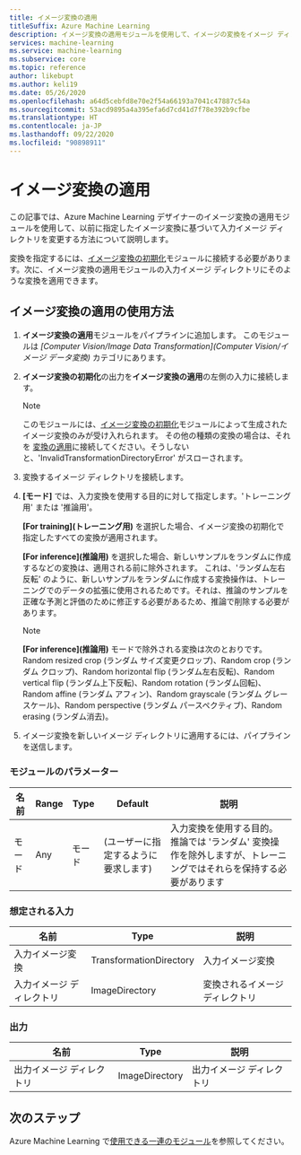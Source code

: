 ```yaml
---
title: イメージ変換の適用
titleSuffix: Azure Machine Learning
description: イメージ変換の適用モジュールを使用して、イメージの変換をイメージ ディレクトリに適用する方法について説明します。
services: machine-learning
ms.service: machine-learning
ms.subservice: core
ms.topic: reference
author: likebupt
ms.author: keli19
ms.date: 05/26/2020
ms.openlocfilehash: a64d5cebfd8e70e2f54a66193a7041c47887c54a
ms.sourcegitcommit: 53acd9895a4a395efa6d7cd41d7f78e392b9cfbe
ms.translationtype: HT
ms.contentlocale: ja-JP
ms.lasthandoff: 09/22/2020
ms.locfileid: "90898911"
---
```

# <a name="apply-image-transformation"></a>イメージ変換の適用 

この記事では、Azure Machine Learning デザイナーのイメージ変換の適用モジュールを使用して、以前に指定したイメージ変換に基づいて入力イメージ ディレクトリを変更する方法について説明します。  

変換を指定するには、[イメージ変換の初期化](init-image-transformation.md)モジュールに接続する必要があります。次に、イメージ変換の適用モジュールの入力イメージ ディレクトリにそのような変換を適用できます。

## <a name="how-to-use-apply-image-transformation"></a>イメージ変換の適用の使用方法  

1. **イメージ変換の適用**モジュールをパイプラインに追加します。 このモジュールは *[Computer Vision/Image Data Transformation]\(Computer Vision/イメージ データ変換\)* カテゴリにあります。 

2. **イメージ変換の初期化**の出力を**イメージ変換の適用**の左側の入力に接続します。

     > [!NOTE]
     > このモジュールには、[イメージ変換の初期化](init-image-transformation.md)モジュールによって生成されたイメージ変換のみが受け入れられます。 その他の種類の変換の場合は、それを [変換の適用](apply-transformation.md)に接続してください。そうしないと、'InvalidTransformationDirectoryError' がスローされます。


3. 変換するイメージ ディレクトリを接続します。

4. **[モード]** では、入力変換を使用する目的に対して指定します。'トレーニング用' または '推論用'。 

   **[For training]\(トレーニング用\)** を選択した場合、イメージ変換の初期化で指定したすべての変換が適用されます。

   **[For inference]\(推論用\)** を選択した場合、新しいサンプルをランダムに作成するなどの変換は、適用される前に除外されます。 これは、'ランダム左右反転' のように、新しいサンプルをランダムに作成する変換操作は、トレーニングでのデータの拡張に使用されるためです。それは、推論のサンプルを正確な予測と評価のために修正する必要があるため、推論で削除する必要があります。

   > [!NOTE]
   > **[For inference]\(推論用\)** モードで除外される変換は次のとおりです。Random resized crop (ランダム サイズ変更クロップ)、Random crop (ランダム クロップ)、Random horizontal flip (ランダム左右反転)、Random vertical flip (ランダム上下反転)、Random rotation (ランダム回転)、Random affine (ランダム アフィン)、Random grayscale (ランダム グレースケール)、Random perspective (ランダム パースペクティブ)、Random erasing (ランダム消去)。

5. イメージ変換を新しいイメージ ディレクトリに適用するには、パイプラインを送信します。  

### <a name="module-parameters"></a>モジュールのパラメーター

| 名前 | Range | Type | Default                   | 説明                              |
| ---- | ----- | ---- | ------------------------- | ---------------------------------------- |
| モード | Any   | モード | (ユーザーに指定するように要求します) | 入力変換を使用する目的。 推論では 'ランダム' 変換操作を除外しますが、トレーニングではそれらを保持する必要があります |

### <a name="expected-inputs"></a>想定される入力  

| 名前                       | Type                    | 説明                       |
| -------------------------- | ----------------------- | --------------------------------- |
| 入力イメージ変換 | TransformationDirectory | 入力イメージ変換        |
| 入力イメージ ディレクトリ      | ImageDirectory          | 変換されるイメージ ディレクトリ |

### <a name="outputs"></a>出力  

| 名前                   | Type           | 説明            |
| ---------------------- | -------------- | ---------------------- |
| 出力イメージ ディレクトリ | ImageDirectory | 出力イメージ ディレクトリ |

## <a name="next-steps"></a>次のステップ

Azure Machine Learning で[使用できる一連のモジュール](module-reference.md)を参照してください。 
